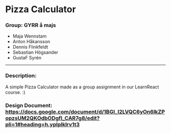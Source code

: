 # Pizza Calculator
### Group: GYRR å majs
- Maja Wennstam
- Anton Håkansson
- Dennis Flinkfeldt
- Sebastian Högsander
- GustaF Syrén 

---
### Description: 
A simple Pizza Calculator made as a group assignment in our LearnReact course. :) 

### Design Document: https://docs.google.com/document/d/1BGI_l2LVQC6yOn6lkZPopzsUM2QKOdbODgfl_CAR7g8/edit?pli=1#heading=h.yplplklrv1t3
